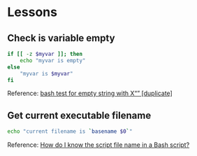 # Lessons

## Check is variable empty
```sh
if [[ -z $myvar ]]; then
    echo "myvar is empty"
else
    "myvar is $myvar"
fi
```

Reference: [bash test for empty string with X“” [duplicate]](http://stackoverflow.com/questions/6852612/bash-test-for-empty-string-with-x/6853353#6853353)

## Get current executable filename
```sh
echo "current filename is `basename $0`"
```

Reference: [How do I know the script file name in a Bash script?](http://stackoverflow.com/questions/192319/how-do-i-know-the-script-file-name-in-a-bash-script/192337#192337)
